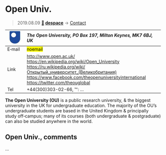 # Open Univ.
> 2019.08.09 **[🚀](../index/index.md) [despace](index.md)** → [Contact](contact.md)

|[![](f/contact/o/open_univ_logo1_thumb.jpg)](f/contact/o/open_univ_logo1.png)|*The Open University, PO Box 197, Milton Keynes, MK7 6BJ, UK*|
|:--|:--|
|E‑mail|<mark>noemail</mark>|
|Link|<http://www.open.ac.uk/><br> <https://en.wikipedia.org/wiki/Open_University><br> <https://ru.wikipedia.org/wiki/Открытый_университет_(Великобритания)><br> <https://www.facebook.com/theopenuniversityinternational><br> <https://twitter.com/theouglobal>|
|Tel|+44(300)303-02-66, ℻: …|

**The Open University (OU)** is a public research university, & the biggest university in the UK for undergraduate education. The majority of the OU’s undergraduate students are based in the United Kingdom & principally study off‑campus; many of its courses (both undergraduate & postgraduate) can also be studied anywhere in the world.


<p style="page-break-after:always"> </p>

## Open Univ., comments

…

